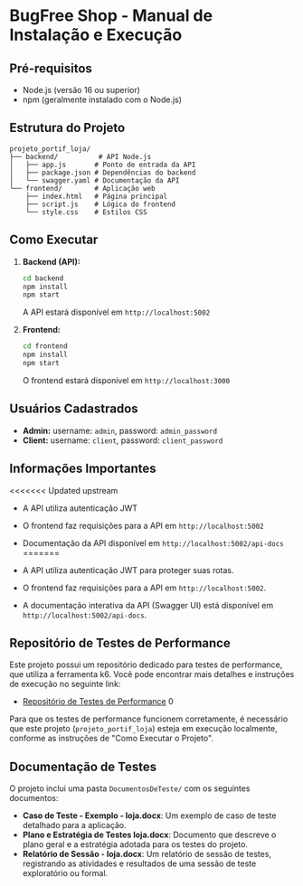# BugFree Shop - Manual de Instalação e Execução

## Pré-requisitos
- Node.js (versão 16 ou superior)
- npm (geralmente instalado com o Node.js)

## Estrutura do Projeto
```
projeto_portif_loja/
├── backend/          # API Node.js
│   ├── app.js       # Ponto de entrada da API
│   ├── package.json # Dependências do backend
│   └── swagger.yaml # Documentação da API
└── frontend/        # Aplicação web
    ├── index.html   # Página principal
    ├── script.js    # Lógica do frontend
    └── style.css    # Estilos CSS
```

## Como Executar

1. **Backend (API):**
   ```bash
   cd backend
   npm install
   npm start
   ```
   A API estará disponível em `http://localhost:5002`

2. **Frontend:**
   ```bash
   cd frontend
   npm install
   npm start
   ```
   O frontend estará disponível em `http://localhost:3000`

## Usuários Cadastrados
- **Admin:** username: `admin`, password: `admin_password`
- **Client:** username: `client`, password: `client_password`

## Informações Importantes
<<<<<<< Updated upstream
- A API utiliza autenticação JWT
- O frontend faz requisições para a API em `http://localhost:5002`
- Documentação da API disponível em `http://localhost:5002/api-docs`
=======

- A API utiliza autenticação JWT para proteger suas rotas.
- O frontend faz requisições para a API em `http://localhost:5002`.
- A documentação interativa da API (Swagger UI) está disponível em `http://localhost:5002/api-docs`.

## Repositório de Testes de Performance

Este projeto possui um repositório dedicado para testes de performance, que utiliza a ferramenta k6. Você pode encontrar mais detalhes e instruções de execução no seguinte link:

- [Repositório de Testes de Performance](https://github.com/fabhid23/porti_loja_performance) <mcreference link="https://github.com/fabhid23/porti_loja_performance" index="0">0</mcreference>

Para que os testes de performance funcionem corretamente, é necessário que este projeto (`projeto_portif_loja`) esteja em execução localmente, conforme as instruções de "Como Executar o Projeto".

## Documentação de Testes

O projeto inclui uma pasta `DocumentosDeTeste/` com os seguintes documentos:

- **Caso de Teste - Exemplo - loja.docx**: Um exemplo de caso de teste detalhado para a aplicação.
- **Plano e Estratégia de Testes loja.docx**: Documento que descreve o plano geral e a estratégia adotada para os testes do projeto.
- **Relatório de Sessão - loja.docx**: Um relatório de sessão de testes, registrando as atividades e resultados de uma sessão de teste exploratório ou formal.